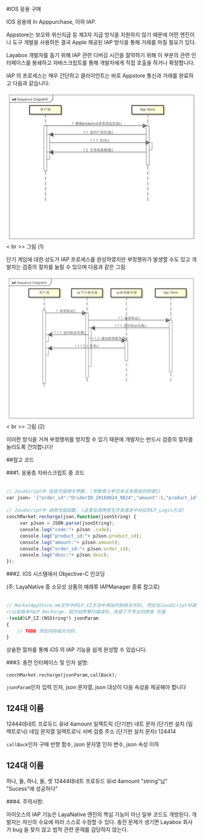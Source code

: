 #IOS 응용 구매



IOS 응용에 In Apppurchase, 이하 IAP.

Appstore는 보오와 위신지급 등 제3자 지급 방식을 지원하지 않기 때문에 어떤 엔진이나 도구 개발을 사용하든 결국 Apple 제공된 IAP 방식을 통해 거래를 마칠 필요가 있다.

Layabox 개발자를 돕기 위해 IAP 관련 디버깅 시간을 절약하기 위해 이 부분의 관련 인터페이스를 봉쇄하고 자바스크립트를 통해 개발자에게 직접 호출을 하거나 확장합니다.

IAP 의 프로세스는 매우 간단하고 클라이언트는 바로 Appstore 통신과 거래를 완료하고 다음과 같습니다:

​![blob.png](1.png)< br >>
그림 (1)


단기 게임에 대한 상도가 IAP 프로세스를 완성하였지만 부정행위가 발생할 수도 있고 개발자는 검증의 절차를 늘릴 수 있으며 다음과 같은 그림:

​![blob.png](2.png)< br >>
그림 (2)

이러한 방식을 거쳐 부정행위를 방지할 수 있기 때문에 개발자는 반드시 검증의 절차를 늘리도록 건의합니다!

##참고 코드

###1. 응용층 자바스크립트 중 코드


```javascript

// JavaScript中 组装充值相关参数. (参数意义参见本文末尾处的附录1)
var json= '{"order_id":"OriderID_20160824_9824","amount":1,"product_id":"Laya.joychina.test","callback_uri":"http://186.152.54.225:8800/Apple.pay"}';
 
// JavaScript中 调用充值函数. (这里会调用原生开发语言中对应的LP_Login方法)
conchMarket.recharge(json,function(jsonString) {
     var pJson = JSON.parse(jsonString);
     console.log("code:"+ pJson .code);
     console.log("product_id:"+ pJson.product_id);
     console.log("amount:"+ pJson.amount);
     console.log("order_id:"+ pJson.order_id);
     console.log("desc:"+ pJson.desc);
});
```


###2. IOS 시스템에서 Objective-C 인코딩

(주: LayaNative 중 소모성 상품의 예례류 IAPManager 종류 참고로)


```javascript

// MarketAppStore.mm文件中的LP_CZ方法中添加内购相关代码, 然后在JavaScript中调用conchMarket.recharge就会执行此方法.
//以前版本叫LP_Recharge，因为怕苹果扫描误伤，改成了不专业的拼音 充值
-(void)LP_CZ:(NSString*) jsonParam
{
    // TODO 添加内购相关代码.
}
```


상술한 절차를 통해 iOS 의 IAP 기능을 쉽게 완성할 수 있습니다.

###3. 충전 인터페이스 및 인자 설명:


  `conchMarket.recharge(jsonParam,callBack);`

`jsonParam`인자 입력 인자, json 문자열, json 대상이 다음 속성을 제공해야 합니다

124대 이름
----------------------------------------------------------------------------------------------------------------------------------------------------------------------------------------------------------------------------------
12444테네트 프로듀드 유id
4amount
일렉트릭 (단기판) 네트 문자 (단기판 설치 (일렉트로닉) 네임 문자열
일렉트로닉 서버 검증 주소 (단기판 설치 문자) 124414



`callBack`인자 구매 반향 함수, json 문자열 인자 변수, json 속성 이하

124대 이름
------------------------------------------------------------------------------------------------------------------------------------------------------------------------------------------------------------------------------
하나, 둘, 하나, 둘, 셋
12444테네트 프로듀드 유id
4amount
"string"님"
"Sucess"에 성공하다"

###4. 주의사항:

아이오스의 IAP 기능은 LayaNative 엔진의 핵심 기능이 아닌 일부 코드도 개방된다. 개발자는 자신의 수요에 따라 스스로 수정할 수 있다. 충전 문제가 생기면 Layabox 회사가 bug 을 찾지 않고 법적 관련 문제를 감당하지 않는다.
